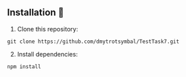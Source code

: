 ## Installation 👷

1. Clone this repository:

```
git clone https://github.com/dmytrotsymbal/TestTask7.git
```

2. Install dependencies:

```
npm install
```
